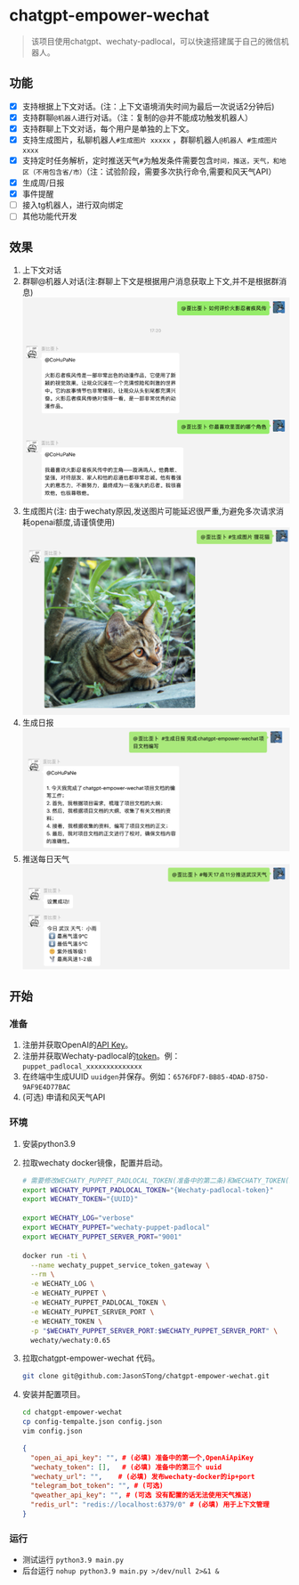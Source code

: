 # chatgpt-empower-wechat

> 该项目使用chatgpt、wechaty-padlocal，可以快速搭建属于自己的微信机器人。

## 功能

- [x] 支持根据上下文对话。(注：上下文语境消失时间为最后一次说话2分钟后)
- [x] 支持群聊`@机器人`进行对话。（注：复制的@并不能成功触发机器人）
- [x] 支持群聊上下文对话，每个用户是单独的上下文。
- [x] 支持生成图片，私聊机器人`#生成图片 xxxxx` ，群聊机器人`@机器人 #生成图片 xxxx`
- [x] 支持定时任务解析，定时推送天气`#`为触发条件需要包含`时间，推送，天气，和地区（不用包含省/市）`（注：试验阶段，需要多次执行命令,需要和风天气API）
- [x] 生成周/日报
- [x] 事件提醒
- [ ] 接入tg机器人，进行双向绑定
- [ ] 其他功能代开发

## 效果

1. 上下文对话
2. 群聊@机器人对话(注:群聊上下文是根据用户消息获取上下文,并不是根据群消息)
   ![conversaion](./doc/imgs/conversaion.png)
3. 生成图片(注: 由于wechaty原因,发送图片可能延迟很严重,为避免多次请求消耗openai额度,请谨慎使用)
   ![img](./doc/imgs/img.png)
4. 生成日报
   ![weekly](./doc/imgs/weekly.jpg)
5. 推送每日天气
   ![qweather](./doc/imgs/qweather.png)

## 开始

### 准备

1. 注册并获取OpenAI的[API Key](https://platform.openai.com/account/api-keys)。
2. 注册并获取Wechaty-padlocal的[token](http://pad-local.com/#/)。例：`puppet_padlocal_xxxxxxxxxxxxxx`
3. 在终端中生成UUID `uuidgen`并保存。例如：`6576FDF7-BB85-4DAD-875D-9AF9E4D77BAC`
4. (可选) 申请和风天气API

### 环境

1. 安装python3.9
2. 拉取wechaty docker镜像，配置并启动。

   ```bash
   # 需要修改WECHATY_PUPPET_PADLOCAL_TOKEN(准备中的第二条)和WECHATY_TOKEN(准备中的第三条)
   export WECHATY_PUPPET_PADLOCAL_TOKEN="{Wechaty-padlocal-token}"
   export WECHATY_TOKEN="{UUID}"
   
   export WECHATY_LOG="verbose"
   export WECHATY_PUPPET="wechaty-puppet-padlocal"
   export WECHATY_PUPPET_SERVER_PORT="9001"
   
   docker run -ti \
     --name wechaty_puppet_service_token_gateway \
     --rm \
     -e WECHATY_LOG \
     -e WECHATY_PUPPET \
     -e WECHATY_PUPPET_PADLOCAL_TOKEN \
     -e WECHATY_PUPPET_SERVER_PORT \
     -e WECHATY_TOKEN \
     -p "$WECHATY_PUPPET_SERVER_PORT:$WECHATY_PUPPET_SERVER_PORT" \
     wechaty/wechaty:0.65
   ```

3. 拉取chatgpt-empower-wechat 代码。

   ```bash
   git clone git@github.com:JasonSTong/chatgpt-empower-wechat.git
   ```

4. 安装并配置项目。

   ```bash
   cd chatgpt-empower-wechat
   cp config-tempalte.json config.json
   vim config.json
   ```
   ```json
   {
     "open_ai_api_key": "", # (必填) 准备中的第一个,OpenAiApiKey
     "wechaty_token": [],   # (必填) 准备中的第三个 uuid
     "wechaty_url": "",    # (必填) 发布wechaty-docker的ip+port
     "telegram_bot_token": "", # (可选)
     "qweather_api_key": "", # (可选 没有配置的话无法使用天气推送)
     "redis_url": "redis://localhost:6379/0" # (必填) 用于上下文管理
   }
   ```
### 运行
- 测试运行 `python3.9 main.py`
- 后台运行 `nohup python3.9 main.py >/dev/null 2>&1 &`
